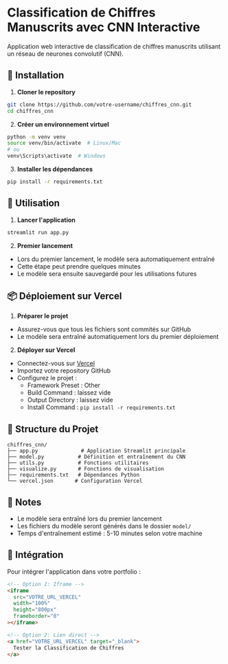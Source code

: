 # Classification de Chiffres Manuscrits avec CNN Interactive

Application web interactive de classification de chiffres manuscrits utilisant un réseau de neurones convolutif (CNN).

## 🚀 Installation

1. **Cloner le repository**
```bash
git clone https://github.com/votre-username/chiffres_cnn.git
cd chiffres_cnn
```

2. **Créer un environnement virtuel**
```bash
python -m venv venv
source venv/bin/activate  # Linux/Mac
# ou
venv\Scripts\activate  # Windows
```

3. **Installer les dépendances**
```bash
pip install -r requirements.txt
```

## 🎯 Utilisation

1. **Lancer l'application**
```bash
streamlit run app.py
```

2. **Premier lancement**
- Lors du premier lancement, le modèle sera automatiquement entraîné
- Cette étape peut prendre quelques minutes
- Le modèle sera ensuite sauvegardé pour les utilisations futures

## 📦 Déploiement sur Vercel

1. **Préparer le projet**
- Assurez-vous que tous les fichiers sont commités sur GitHub
- Le modèle sera entraîné automatiquement lors du premier déploiement

2. **Déployer sur Vercel**
- Connectez-vous sur [Vercel](https://vercel.com)
- Importez votre repository GitHub
- Configurez le projet :
  - Framework Preset : Other
  - Build Command : laissez vide
  - Output Directory : laissez vide
  - Install Command : `pip install -r requirements.txt`

## 🔧 Structure du Projet
```
chiffres_cnn/
├── app.py              # Application Streamlit principale
├── model.py           # Définition et entraînement du CNN
├── utils.py           # Fonctions utilitaires
├── visualize.py       # Fonctions de visualisation
├── requirements.txt   # Dépendances Python
└── vercel.json       # Configuration Vercel
```

## 📝 Notes
- Le modèle sera entraîné lors du premier lancement
- Les fichiers du modèle seront générés dans le dossier `model/`
- Temps d'entraînement estimé : 5-10 minutes selon votre machine

## 🔗 Intégration

Pour intégrer l'application dans votre portfolio :

```html
<!-- Option 1: Iframe -->
<iframe 
  src="VOTRE_URL_VERCEL" 
  width="100%" 
  height="800px" 
  frameborder="0"
></iframe>

<!-- Option 2: Lien direct -->
<a href="VOTRE_URL_VERCEL" target="_blank">
  Tester la Classification de Chiffres
</a>
``` 
